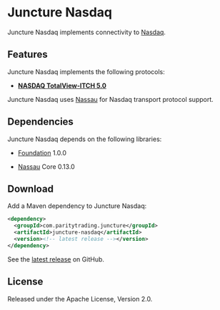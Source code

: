 # Juncture Nasdaq

Juncture Nasdaq implements connectivity to [Nasdaq][].

  [Nasdaq]: https://nasdaq.com

## Features

Juncture Nasdaq implements the following protocols:

- [**NASDAQ TotalView-ITCH 5.0**][itch]

  [itch]: https://www.nasdaqtrader.com/content/technicalsupport/specifications/dataproducts/NQTVITCHspecification.pdf

Juncture Nasdaq uses [Nassau][] for Nasdaq transport protocol support.

  [Nassau]: https://github.com/paritytrading/nassau

## Dependencies

Juncture Nasdaq depends on the following libraries:

- [Foundation][] 1.0.0
- [Nassau][] Core 0.13.0

  [Foundation]: https://github.com/paritytrading/foundation

## Download

Add a Maven dependency to Juncture Nasdaq:

```xml
<dependency>
  <groupId>com.paritytrading.juncture</groupId>
  <artifactId>juncture-nasdaq</artifactId>
  <version><!-- latest release --></version>
</dependency>
```

See the [latest release][] on GitHub.

  [latest release]: https://github.com/paritytrading/juncture/releases/latest

## License

Released under the Apache License, Version 2.0.

